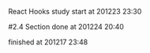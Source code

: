 React Hooks study start at 201223 23:30

#2.4 Section done at 201224 20:40

finished at 201217 23:48
